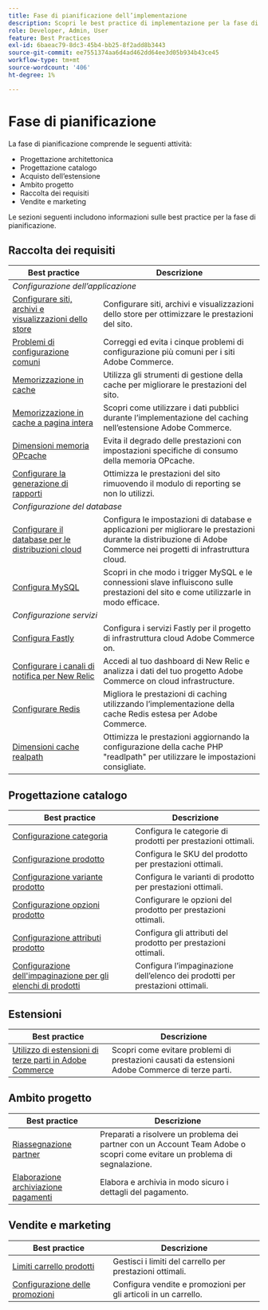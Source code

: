 ```yaml
---
title: Fase di pianificazione dell’implementazione
description: Scopri le best practice di implementazione per la fase di pianificazione dei progetti Adobe Commerce.
role: Developer, Admin, User
feature: Best Practices
exl-id: 6baeac79-8dc3-45b4-bb25-8f2add8b3443
source-git-commit: ee7551374aa6d4ad462dd64ee3d05b934b43ce45
workflow-type: tm+mt
source-wordcount: '406'
ht-degree: 1%

---
```


# Fase di pianificazione

La fase di pianificazione comprende le seguenti attività:

- Progettazione architettonica
- Progettazione catalogo
- Acquisto dell’estensione
- Ambito progetto
- Raccolta dei requisiti
- Vendite e marketing

Le sezioni seguenti includono informazioni sulle best practice per la fase di pianificazione.

## Raccolta dei requisiti

<table>
<thead>
  <tr>
    <th>Best practice</th>
    <th>Descrizione</th>
  </tr>
</thead>
<tbody>
  <tr>
    <td colspan="2"><em>Configurazione dell’applicazione</em></td>
  </tr>
  <tr>
    <td><a href="sites-stores-store-views.md">Configurare siti, archivi e visualizzazioni dello store</a></td>
    <td>Configurare siti, archivi e visualizzazioni dello store per ottimizzare le prestazioni del sito.</td>
  </tr>
  <tr>
    <td><a href="https://business.adobe.com/blog/how-to/the-usual-suspects-5-configuration-issues-to-maximize-your-peak-sales">Problemi di configurazione comuni</a></td>
    <td>Correggi ed evita i cinque problemi di configurazione più comuni per i siti Adobe Commerce.</td>
  </tr>
  <tr>
    <td><a href="https://experienceleague.adobe.com/docs/commerce-admin/systems/tools/cache-management.html">Memorizzazione in cache</a></td>
    <td>Utilizza gli strumenti di gestione della cache per migliorare le prestazioni del sito.</td>
  </tr>
  <tr>
    <td><a href="https://developer.adobe.com/commerce/php/development/cache/page/public-content/">Memorizzazione in cache a pagina intera</a></td>
    <td>Scopri come utilizzare i dati pubblici durante l’implementazione del caching nell’estensione Adobe Commerce.</td>
  </tr>
  <tr>
    <td><a href="opcache-memory-size.md">Dimensioni memoria OPcache</a></td>
    <td>Evita il degrado delle prestazioni con impostazioni specifiche di consumo della memoria OPcache.</td>
  </tr>
  <tr>
    <td><a href="reporting-configuration.md">Configurare la generazione di rapporti</a></td>
    <td>Ottimizza le prestazioni del sito rimuovendo il modulo di reporting se non lo utilizzi.</td>
  </tr>
  <tr>
    <td colspan="2"><em>Configurazione del database</em></td>
  </tr>
  <tr>
    <td><a href="database-on-cloud.md">Configurare il database per le distribuzioni cloud</a></td>
    <td>Configura le impostazioni di database e applicazioni per migliorare le prestazioni durante la distribuzione di Adobe Commerce nei progetti di infrastruttura cloud.</td>
  </tr>
  <tr>
    <td><a href="mysql-configuration.md">Configura MySQL</a></td>
    <td>Scopri in che modo i trigger MySQL e le connessioni slave influiscono sulle prestazioni del sito e come utilizzarle in modo efficace.</td>
  </tr>
  <tr>
    <td colspan="2"><em>Configurazione servizi</em></td>
  </tr>
  <tr>
    <td><a href="https://experienceleague.adobe.com/docs/commerce-cloud-service/user-guide/cdn/setup-fastly/fastly-configuration.html">Configura Fastly</a></td>
    <td>Configura i servizi Fastly per il progetto di infrastruttura cloud Adobe Commerce on.</td>
  </tr>
  <tr>
    <td><a href="https://experienceleague.adobe.com/docs/commerce-cloud-service/user-guide/monitor/new-relic.html">Configurare i canali di notifica per New Relic</a></td>
    <td>Accedi al tuo dashboard di New Relic e analizza i dati del tuo progetto Adobe Commerce on cloud infrastructure.</td>
  </tr>
  <tr>
    <td><a href="redis-service-configuration.md">Configurare Redis</a></td>
    <td>Migliora le prestazioni di caching utilizzando l’implementazione della cache Redis estesa per Adobe Commerce.</td>
  </tr>
  <tr>
    <td><a href="realpath-cache-size.md">Dimensioni cache realpath</a></td>
    <td>Ottimizza le prestazioni aggiornando la configurazione della cache PHP "readlpath" per utilizzare le impostazioni consigliate.</td>
  </tr>
</tbody>
</table>

## Progettazione catalogo

| Best practice | Descrizione |
|---------------------------------------------------------------------------------------------------|---------------------------------------------------------------|
| [Configurazione categoria](catalog-management.md#category-limits) | Configura le categorie di prodotti per prestazioni ottimali. |
| [Configurazione prodotto&#x200B;](catalog-management.md#product-sku-limits) | Configura le SKU del prodotto per prestazioni ottimali. |
| [Configurazione variante prodotto](catalog-management.md#product-variations) | Configura le varianti di prodotto per prestazioni ottimali. |
| [Configurazione opzioni prodotto](catalog-management.md#product-options) | Configurare le opzioni del prodotto per prestazioni ottimali. |
| [Configurazione attributi prodotto&#x200B;](catalog-management.md#product-attributes) | Configura gli attributi del prodotto per prestazioni ottimali. |
| [Configurazione dell&#39;impaginazione per gli elenchi di prodotti](catalog-management.md#product-listing-pagination) | Configura l’impaginazione dell’elenco dei prodotti per prestazioni ottimali. |

## Estensioni

| Best practice | Descrizione |
|-----------------------------------------------------------------|----------------------------------------------------------------------------------------|
| [Utilizzo di estensioni di terze parti in Adobe Commerce](extensions.md) | Scopri come evitare problemi di prestazioni causati da estensioni Adobe Commerce di terze parti. |

## Ambito progetto

| Best practice | Descrizione |
|--------------------------------------------------------------|--------------------------------------------------------------------------------------------------------------|
| [Riassegnazione partner](partner-escalation.md) | Preparati a risolvere un problema dei partner con un Account Team Adobe o scopri come evitare un problema di segnalazione. |
| [Elaborazione archiviazione pagamenti](payment-processing-storage.md) | Elabora e archivia in modo sicuro i dettagli del pagamento. |

## Vendite e marketing

| Best practice | Descrizione |
|------------------------------------------------------------|--------------------------------------------------------------|
| [Limiti carrello prodotti](catalog-management.md#cart-limits) | Gestisci i limiti del carrello per prestazioni ottimali. |
| [Configurazione delle promozioni](catalog-management.md#promotions) | Configura vendite e promozioni per gli articoli in un carrello. |
